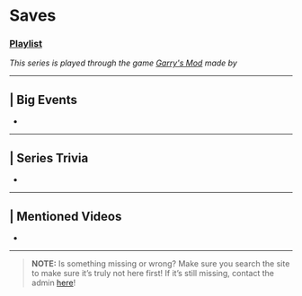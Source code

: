 # Saves
### [Playlist](https://www.youtube.com/playlist?list=PLwljWXtmIKiTQqAZt0CfbR7xm-XUEvZP2)
*This series is played through the game [Garry's Mod]() made by []()*

----

## | Big Events
- 

----

## | Series Trivia
- 

----
 
## | Mentioned Videos
- []()
 
----
 
> **NOTE:** Is something missing or wrong? Make sure you search the site to make sure it’s truly not here first! If it’s still missing, contact the admin [here](../chapter_2.md)!